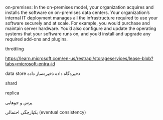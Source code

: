 on-premises:
In the on-premises model, your organization acquires and installs the software on on-premises data centers. Your organization’s internal IT deployment manages all the infrastructure required to use your software securely and at scale. For example, you would purchase and maintain server hardware. You’d also configure and update the operating systems that your software runs on, and you’d install and upgrade any required add-ons and plugins.


throttling

https://learn.microsoft.com/en-us/rest/api/storageservices/lease-blob?tabs=microsoft-entra-id

data store
ذخیره‌گاه داده
ذخیره‌ساز داده


shard

replica


پرس و جوهایی

یکپارچگی احتمالی (eventual consistency) 
